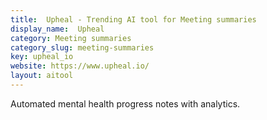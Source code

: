 ```yaml
---
title:  Upheal - Trending AI tool for Meeting summaries
display_name:  Upheal
category: Meeting summaries
category_slug: meeting-summaries
key: upheal_io
website: https://www.upheal.io/
layout: aitool
---
```


Automated mental health progress notes with analytics.
